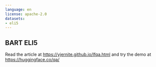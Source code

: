 ```yaml
---
language: en
license: apache-2.0
datasets:
- eli5
---
```


## BART ELI5

Read the article at https://yjernite.github.io/lfqa.html and try the demo at https://huggingface.co/qa/
